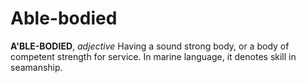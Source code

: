 # Able-bodied

**A'BLE-BODIED**, _adjective_ Having a sound strong body, or a body of competent strength for service. In marine language, it denotes skill in seamanship.